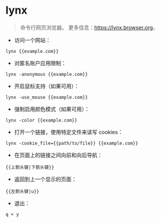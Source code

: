 # lynx

> 命令行网页浏览器。
> 更多信息：<https://lynx.browser.org>。

- 访问一个网站：

`lynx {{example.com}}`

- 对匿名账户应用限制：

`lynx -anonymous {{example.com}}`

- 开启鼠标支持（如果可用）：

`lynx -use_mouse {{example.com}}`

- 强制启用颜色模式（如果可用）：

`lynx -color {{example.com}}`

- 打开一个链接，使用特定文件来读写 cookies：

`lynx -cookie_file={{path/to/file}} {{example.com}}`

- 在页面上的链接之间向前和向后导航：

`{{上箭头键|下箭头键}}`

- 返回到上一个显示的页面：

`{{左箭头键|u}}`

- 退出：

`q + y`